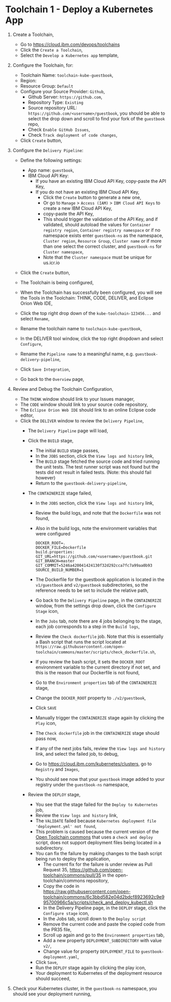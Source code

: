 # Toolchain 1 - Deploy a Kubernetes App

1. Create a Toolchain,
    * Go to https://cloud.ibm.com/devops/toolchains
    * Click the `Create a Toolchain`,
    * Select the `Develop a Kubernetes app` template,
    
2. Configure the Toolchain, for:

    * Toolchain Name: `toolchain-kube-guestbook`,
    * Region: <default>
    * Resource Group: `Default`
    * Configure your Source Provider: `Github`,
        * Github Server: `https://github.com`,
        * Repository Type: `Existing`
        * Source repository URL: `https://github.com/<username>/guestbook`, you should be able to select the drop down and scroll to find your fork of the `guestbook` repo,
        * Check `Enable GitHub Issues`,
        * Check `Track deployment of code changes`,
    * Click `Create` button,

3. Configure the `Delivery Pipeline`:
    
    * Define the following settings:
        * App name: `guestbook`,
        * IBM Cloud API Key:
            * If you have an existing IBM Cloud API Key, copy-paste the API Key,
            * If you do not have an existing IBM Cloud API Key,
                * Click the `Create` button to generate a new one,
                * Or go to `Manage` > `Access (IAM)` > `IBM Cloud API Keys` to create a new IBM Cloud API Key,
                * copy-paste the API Key,
                * This should trigger the validation of the API Key, and if validated, should autoload the values for `Container registry region`, `Container registry namespace` or if no namespace exists enter `guestbook-ns` as the namespace, `Cluster region`, `Resource Group`, `Cluster name` or if more than one select the correct cluster, and `guestbook-ns` for `Cluster namespace`,
                * Note that the `Cluster namespace` must be unique for us.icr.io
    * Click the `Create` button,

    * The Toolchain is being configured,
    * When the Toolchain has successfully been configured, you will see the Tools in the Toolchain: THINK, CODE, DELIVER, and Eclipse Orion Web IDE,
    * Click the top right drop down of the `kube-toolchain-123456...` and select `Rename`,
    * Rename the toolchain name to `toolchain-kube-guestbook`,
    * In the DELIVER tool window, click the top right dropdown and select `Configure`,
    * Rename the `Pipeline name` to a meaningful name, e.g. `guestbook-delivery-pipeline`,
    * Click `Save Integration`,
    * Go back to the `Overview` page,


4. Review and Debug the Toolchain Configuration,
    * The `THINK` window should link to your Issues manager,
    * The `CODE` window should link to your source code repository,
    * The `Eclipse Orion Web IDE` should link to an online Eclipse code editor,
    * Click the `DELIVER` window to review the `Delivery Pipeline`,
        * The `Delivery Pipeline` page will load,
        * Click the `BUILD` stage,
            * The initial `BUILD` stage passes,
            * In the `JOBS` section, click the `View logs and history` link,
            * The `BUILD` stage fetched the source code and tried running the unit tests. The test runner script was not found but the tests did not result in failed tests. (Note: this should fail however)
            * Return to the `guestbook-delivery-pipeline`,
        * The `CONTAINERIZE` stage failed,
            * In the `JOBS` section, click the `View logs and history` link,
            * Review the build logs, and note that the `Dockerfile` was not found,
            * Also in the build logs, note the environment variables that were configured

                ```
                DOCKER_ROOT=.
				DOCKER_FILE=Dockerfile
				build.properties:
				GIT_URL=https://github.com/<username>/guestbook.git
				GIT_BRANCH=master
				GIT_COMMIT=5246a420041424130f32d292cca7fc7a99aa0b93
				SOURCE_BUILD_NUMBER=1
                ```

            * The Dockerfile for the guestbook application is located in the `v1/guestbook` and `v2/guestbook` subdirectories, so the reference needs to be set to include the relative path,
            * Go back to the `Delivery Pipeline` page, in the `CONTAINERIZE` window, from the settings drop down, click the `Configure Stage` icon,
            * In the `Jobs` tab, note there are 4 jobs belonging to the stage, each job corresponds to a step in the `Build logs`,
            * Review the `Check dockerfile` job. Note that this is essentially a Bash script that runs the script located at `https://raw.githubusercontent.com/open-toolchain/commons/master/scripts/check_dockerfile.sh`,
            * If you review the bash script, it sets the `DOCKER_ROOT` environment variable to the current directory if not set, and this is the reason that our Dockerfile is not found, 
            * Go to the `Environment properties` tab of the `CONTAINERIZE` stage, 
            * Change the `DOCKER_ROOT` property to `./v2/guestbook`,
            * Click `SAVE`

            * Manually trigger the `CONTAINERIZE` stage again by clicking the `Play` icon,
            * The `Check dockerfile` job in the `CONTAINERIZE` stage should pass now,
            * If any of the next jobs fails, review the `View logs and history` link, and select the failed job, to debug,
            * Go to https://cloud.ibm.com/kubernetes/clusters, go to `Registry` and `Images`,
            * You should see now that your `guestbook` image added to your registry under the `guestbook-ns` namespace,
        
        * Review the `DEPLOY` stage,
            * You see that the stage failed for the `Deploy to Kubernetes` job,
            * Review the `View logs and history` link,
            * The `VALIDATE` failed because `Kubernetes deployment file 'deployment.yml' not found`,
            * This problem is caused because the current version of the [Open Toolchain commons](https://github.com/open-toolchain/commons) that uses a `check and deploy` script, does not support deployment files being located in a subdirectory. 
			* You can fix the failure by making changes to the bash script being run to deploy the application,
    			* The current fix for the failure is under review as Pull Request 35, https://github.com/open-toolchain/commons/pull/35 in the open-toolchain/commons repository,
    			* Copy the code in https://raw.githubusercontent.com/open-toolchain/commons/6c3bbd582e04d2bdcf8923692c9e995700966c5a/scripts/check_and_deploy_kubectl.sh
        		* In the Delivery Pipeline page, in the `DEPLOY` stage, click the `Configure stage` icon,
        		* In the Jobs tab, scroll down to the `Deploy script`
        		* Remove the current code and paste the copied code from the PR35 file,
        		* Scroll up again and go to the `Environment properties` tab,
        		* Add a new property `DEPLOYMENT_SUBDIRECTORY` with value `v2/`,
        		* Change value for property `DEPLOYMENT_FILE` to `guestbook-deployment.yaml`,
            * Click `Save`,
            * Run the `DEPLOY` stage again by clicking the play icon,
            * Your deployment to Kubernetes of the deployment resource should succeed,
        
5. Check your Kubernetes cluster, in the `guestbook-ns` namespace, you should see your deployment running, 

